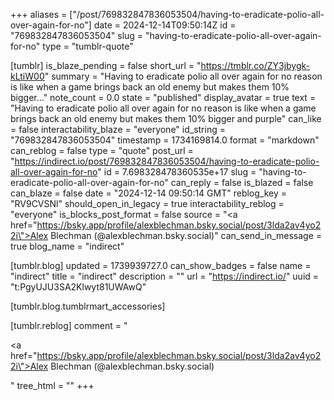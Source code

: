 +++
aliases = ["/post/769832847836053504/having-to-eradicate-polio-all-over-again-for-no"]
date = 2024-12-14T09:50:14Z
id = "769832847836053504"
slug = "having-to-eradicate-polio-all-over-again-for-no"
type = "tumblr-quote"

[tumblr]
is_blaze_pending = false
short_url = "https://tmblr.co/ZY3jbygk-kLtiW00"
summary = "Having to eradicate polio all over again for no reason is like when a game brings back an old enemy but makes them 10% bigger..."
note_count = 0.0
state = "published"
display_avatar = true
text = "Having to eradicate polio all over again for no reason is like when a game brings back an old enemy but makes them 10% bigger and purple"
can_like = false
interactability_blaze = "everyone"
id_string = "769832847836053504"
timestamp = 1734169814.0
format = "markdown"
can_reblog = false
type = "quote"
post_url = "https://indirect.io/post/769832847836053504/having-to-eradicate-polio-all-over-again-for-no"
id = 7.698328478360535e+17
slug = "having-to-eradicate-polio-all-over-again-for-no"
can_reply = false
is_blazed = false
can_blaze = false
date = "2024-12-14 09:50:14 GMT"
reblog_key = "RV9CVSNl"
should_open_in_legacy = true
interactability_reblog = "everyone"
is_blocks_post_format = false
source = "<a href=\"https://bsky.app/profile/alexblechman.bsky.social/post/3lda2av4yo22i\">Alex Blechman (@alexblechman.bsky.social)</a>"
can_send_in_message = true
blog_name = "indirect"

[tumblr.blog]
updated = 1739939727.0
can_show_badges = false
name = "indirect"
title = "indirect"
description = ""
url = "https://indirect.io/"
uuid = "t:PgyUJU3SA2Klwyt81UWAwQ"

[tumblr.blog.tumblrmart_accessories]

[tumblr.reblog]
comment = "<p><a href=\"https://bsky.app/profile/alexblechman.bsky.social/post/3lda2av4yo22i\">Alex Blechman (@alexblechman.bsky.social)</a></p>"
tree_html = ""
+++
